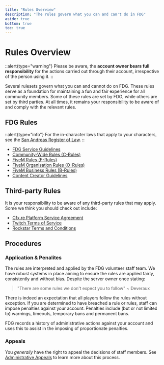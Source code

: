 ```yaml
---
title: "Rules Overview"
description: "The rules govern what you can and can't do in FDG"
aside: true
bottom: true
toc: true
---
```


# Rules Overview

::alert{type="warning"}
Please be aware, the **account owner bears full responsibility** for the actions carried out through their account, irrespective of the person using it.
::

Several rulesets govern what you can and cannot do on FDG. These rules serve as a foundation for maintaining a fun and fair experience for all community members. Some of these rules are set by FDG, while others are set by third parties. At all times, it remains your responsibility to be aware of and comply with the relevant rules.

## FDG Rules

::alert{type="info"}
For the in-character laws that apply to your characters, see the [San Andreas Register of Law](https://law.fatduckgaming.com).
::

- [FDG Service Guidelines](/rules/service-guidelines)
- [Community-Wide Rules (C-Rules)](/rules/community-wide-rules)
- [FiveM Rules (F-Rules)](/rules/fivem-rules)
- [FiveM Organisation Rules (O-Rules)](/rules/organisation-rules)
- [FiveM Business Rules (B-Rules)](/rules/business-rules)
- [Content Creator Guidelines](/rules/content-creator-guidelines)

## Third-party Rules

It is your responsibility to be aware of any third-party rules that may apply. Some we think you should check out include:

- [Cfx.re Platform Service Agreement](https://runtime.fivem.net/fivem-service-agreement-4.pdf)
- [Twitch Terms of Service](https://www.twitch.tv/p/en/legal/terms-of-service/)
- [Rockstar Terms and Conditions](https://www.rockstargames.com/legal)

## Procedures

### Application & Penalites

The rules are interpreted and applied by the FDG volunteer staff team. We have robust systems in place aiming to ensure the rules are applied fairly, consistently and without bias. Despite the server owner once stating:

> "There are some rules we don't expect you to follow" ~ Deveraux

There is indeed an expectation that all players follow the rules without exception. If you are determined to have breached a rule or rules, staff can impose penalties against your account. Penalties include (but or not limited to) warnings, timeouts, temporary bans and permanent bans.

FDG records a history of administrative actions against your account and uses this to assist in the imposing of proportionate penalties.

### Appeals

You _generally_ have the right to appeal the decisions of staff members. See [Administrative Appeals]() to learn more about this process.
